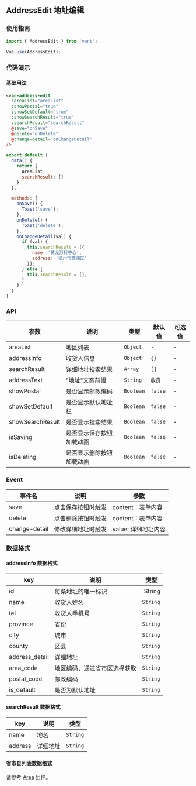 ## AddressEdit 地址编辑

### 使用指南
``` javascript
import { AddressEdit } from 'vant';

Vue.use(AddressEdit);
```

### 代码演示

#### 基础用法

```html
<van-address-edit
  :areaList="areaList"
  :showPostal="true"
  :showSetDefault="true"
  :showSearchResult="true"
  :searchResult="searchResult"
  @save="onSave"
  @delete="onDelete"
  @change-detail="onChangeDetail"
/>
```

```javascript
export default {
  data() {
    return {
      areaList,
      searchResult: []
    }
  },

  methods: {
    onSave() {
      Toast('save');
    },
    onDelete() {
      Toast('delete');
    },
    onChangeDetail(val) {
      if (val) {
        this.searchResult = [{
          name: '黄龙万科中心',
          address: '杭州市西湖区'
        }];
      } else {
        this.searchResult = [];
      }
    }
  }
}
```

### API

| 参数 | 说明 | 类型 | 默认值 | 可选值 |
|-----------|-----------|-----------|-------------|-------------|
| areaList | 地区列表 | `Object` | - | - |
| addressInfo | 收货人信息 | `Object` | `{}` | - |
| searchResult | 详细地址搜索结果 | `Array` | `[]` | - |
| addressText | "地址"文案前缀 | `String` | `收货` | - |
| showPostal | 是否显示邮政编码 | `Boolean` | `false` | - |
| showSetDefault | 是否显示默认地址栏 | `Boolean` | `false` | - |
| showSearchResult | 是否显示搜索结果 | `Boolean` | `false` | - |
| isSaving | 是否显示保存按钮加载动画 | `Boolean` | `false` | - |
| isDeleting | 是否显示删除按钮加载动画 | `Boolean` | `false` | - |

### Event

| 事件名 | 说明 | 参数 |
|-----------|-----------|-----------|
| save | 点击保存按钮时触发 | content：表单内容 |
| delete | 点击删除按钮时触发 | content：表单内容 |
| change-detail | 修改详细地址时触发 | value: 详细地址内容 |

### 数据格式

#### addressInfo 数据格式
| key | 说明 | 类型 |
|-----------|-----------|-----------|
| id | 每条地址的唯一标识 | `String | Number` |
| name | 收货人姓名 | `String` |
| tel | 收货人手机号 | `String` |
| province | 省份 | `String` |
| city | 城市 | `String` |
| county | 区县 | `String` |
| address_detail | 详细地址 | `String` |
| area_code | 地区编码，通过省市区选择获取 | `String` |
| postal_code | 邮政编码 | `String` |
| is_default | 是否为默认地址 | `String` |

#### searchResult 数据格式
| key | 说明 | 类型 |
|-----------|-----------|-----------|
| name | 地名 | `String` |
| address | 详细地址 | `String` |

#### 省市县列表数据格式
请参考 [Area](#/zh-CN/component/area) 组件。
